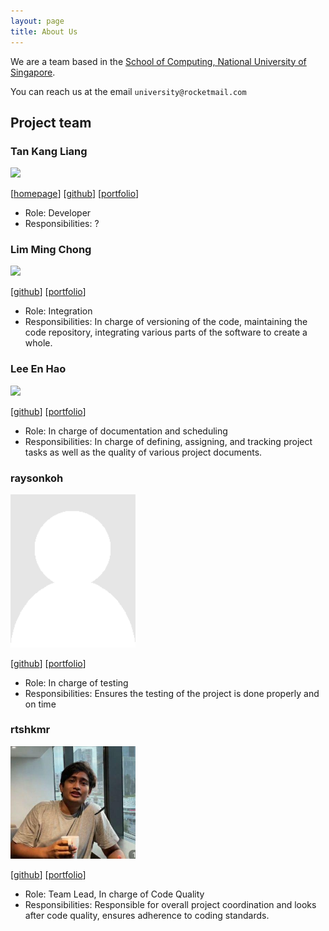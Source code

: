 ```yaml
---
layout: page
title: About Us
---
```


We are a team based in the [School of Computing, National University of Singapore](http://www.comp.nus.edu.sg).

You can reach us at the email `university@rocketmail.com`

## Project team

### Tan Kang Liang

<img src="images/johndoe.png" width="200px">

[[homepage](http://www.comp.nus.edu.sg/~damithch)]
[[github](https://github.com/tankangliang)]
[[portfolio](team/johndoe.md)]

* Role: Developer
* Responsibilities: ?

### Lim Ming Chong

<img src="images/johndoe.png" width="200px">

[[github](http://github.com/qwoprocks)]
[[portfolio](team/qwoprocks.md)]

* Role: Integration
* Responsibilities: In charge of versioning of the code, maintaining the code repository, integrating various parts of the software to create a whole.

### Lee En Hao

<img src="images/johndoe.png" width="200px">

[[github](http://github.com/leeenhao)]
[[portfolio](team/leeenhao.md)]

* Role: In charge of documentation and scheduling
* Responsibilities: In charge of defining, assigning, and tracking project tasks as well as
the quality of various project documents.

### raysonkoh

<img src="images/raysonkoh.png" width="200px">

[[github](http://github.com/raysonkoh)]
[[portfolio](team/raysonkoh.md)]

* Role: In charge of testing
* Responsibilities: Ensures the testing of the project is done properly and on time

### rtshkmr

<img src="images/rtshkmr.png" width="200px">

[[github](http://github.com/rtshkmr)]
[[portfolio](team/rtshkmr.md)]

* Role: Team Lead, In charge of Code Quality
* Responsibilities: Responsible for overall project coordination and looks after code quality, ensures adherence to coding standards.
